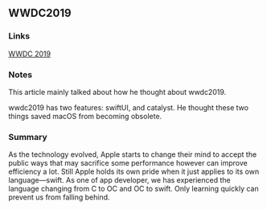 ## WWDC2019

### Links

[WWDC 2019](https://nshipster.com/wwdc-2019/)

### Notes

This article mainly talked about how he thought about wwdc2019.

wwdc2019 has two features: swiftUI,  and catalyst. He thought these two things saved macOS from becoming obsolete. 

### Summary

As the technology evolved, Apple starts to change their mind to accept the public ways that may sacrifice some performance however can improve efficiency a lot. Still Apple holds its own pride when it just applies to its own language—swift. As one of app developer, we has experienced the language changing from C to OC and OC to swift. Only learning quickly can prevent us from falling behind.
